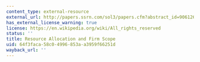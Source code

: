 ```yaml
---
content_type: external-resource
external_url: http://papers.ssrn.com/sol3/papers.cfm?abstract_id=906126
has_external_license_warning: true
license: https://en.wikipedia.org/wiki/All_rights_reserved
status: ''
title: Resource Allocation and Firm Scope
uid: 64f3faca-58c0-4996-853a-a3959f66251d
wayback_url: ''
---
```

